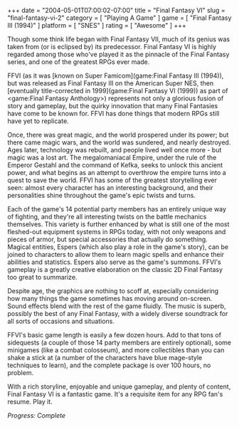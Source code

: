 +++
date = "2004-05-01T07:00:02-07:00"
title = "Final Fantasy VI"
slug = "final-fantasy-vi-2"
category = [ "Playing A Game" ]
game = [ "Final Fantasy III (1994)" ]
platform = [ "SNES" ]
rating = [ "Awesome" ]
+++

Though some think life began with Final Fantasy VII, much of its genius was taken from (or is eclipsed by) its predecessor. Final Fantasy VI is highly regarded among those who've played it as the pinnacle of the Final Fantasy series, and one of the greatest RPGs ever made.

FFVI (as it was [known on Super Famicom](game:Final Fantasy III (1994)), but was released as Final Fantasy III on the American Super NES, then [eventually title-corrected in 1999](game:Final Fantasy VI (1999)) as part of <game:Final Fantasy Anthology>) represents not only a glorious fusion of story and gameplay, but the quirky innovation that many Final Fantasies have come to be known for. FFVI has done things that modern RPGs still have yet to replicate.

Once, there was great magic, and the world prospered under its power; but there came magic wars, and the world was sundered, and nearly destroyed. Ages later, technology was rebuilt, and people lived well once more - but magic was a lost art. The megalomaniacal Empire, under the rule of the Emperor Gestahl and the command of Kefka, seeks to unlock this ancient power, and what begins as an attempt to overthrow the empire turns into a quest to save the world. FFVI has some of the greatest storytelling ever seen: almost every character has an interesting background, and their personalities shine throughout the game's epic twists and turns.

Each of the game's 14 potential party members has an entirely unique way of fighting, and they're all interesting twists on the battle mechanics themselves. This variety is further enhanced by what is still one of the most fleshed-out equipment systems in RPGs today, with not only weapons and pieces of armor, but special accessories that actually do something. Magical entities, Espers (which also play a role in the game's story), can be joined to characters to allow them to learn magic spells and enhance their abilities and statistics. Espers also serve as the game's summons. FFVI's gameplay is a greatly creative elaboration on the classic 2D Final Fantasy too great to summarize.

Despite age, the graphics are nothing to scoff at, especially considering how many things the game sometimes has moving around on-screen. Sound effects blend with the rest of the game fluidly. The music is superb, possibly the best of any Final Fantasy, with a widely diverse soundtrack for all sorts of occasions and situations.

FFVI's basic game length is easily a few dozen hours. Add to that tons of sidequests (a couple of those 14 party members are entirely optional), some minigames (like a combat colosseum), and more collectibles than you can shake a stick at (a number of the characters have blue mage-style techniques to learn), and the complete package is over 100 hours, no problem.

With a rich storyline, enjoyable and unique gameplay, and plenty of content, Final Fantasy VI is a fantastic game. It's a requisite item for any RPG fan's resume. Play it.

<i>Progress: Complete</i>